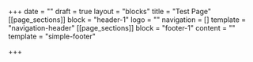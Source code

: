 +++
date = ""
draft = true
layout = "blocks"
title = "Test Page"
[[page_sections]]
block = "header-1"
logo = ""
navigation = []
template = "navigation-header"
[[page_sections]]
block = "footer-1"
content = ""
template = "simple-footer"

+++
